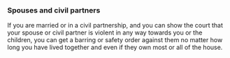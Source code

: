 ###  Spouses and civil partners

If you are married or in a civil partnership, and you can show the court that
your spouse or civil partner is violent in any way towards you or the
children, you can get a barring or safety order against them no matter how
long you have lived together and even if they own most or all of the house.
